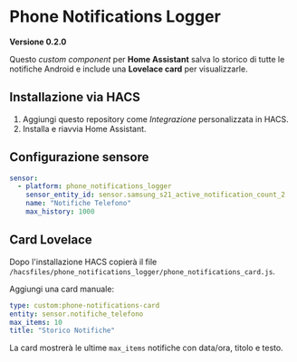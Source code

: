 # Phone Notifications Logger

**Versione 0.2.0**

Questo *custom component* per **Home Assistant** salva lo storico di tutte
le notifiche Android e include una **Lovelace card** per visualizzarle.

## Installazione via HACS

1. Aggiungi questo repository come *Integrazione* personalizzata in HACS.
2. Installa e riavvia Home Assistant.

## Configurazione sensore

```yaml
sensor:
  - platform: phone_notifications_logger
    sensor_entity_id: sensor.samsung_s21_active_notification_count_2
    name: "Notifiche Telefono"
    max_history: 1000
```

## Card Lovelace

Dopo l'installazione HACS copierà il file
`/hacsfiles/phone_notifications_logger/phone_notifications_card.js`.

Aggiungi una card manuale:

```yaml
type: custom:phone-notifications-card
entity: sensor.notifiche_telefono
max_items: 10
title: "Storico Notifiche"
```

La card mostrerà le ultime `max_items` notifiche con data/ora, titolo e testo.